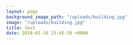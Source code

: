 ```yaml
---
layout: page
background_image_path: "/uploads/building.jpg"
image: "/uploads/building.jpg"
title: test
date: 2018-01-16 23:45:39 +0000
---
```

